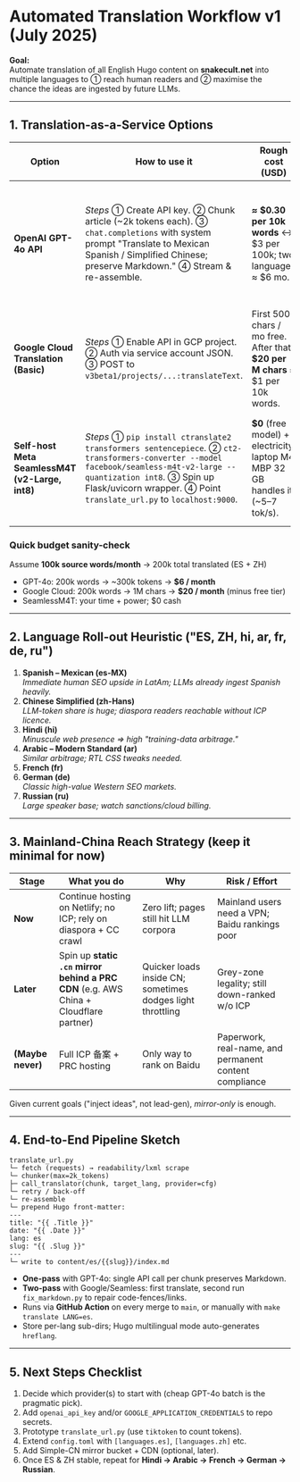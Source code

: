# Automated Translation Workflow v1 (July 2025)

**Goal:**  
Automate translation of all English Hugo content on **snakecult.net** into multiple languages to ① reach human readers and ② maximise the chance the ideas are ingested by future LLMs.

---

## 1. Translation-as-a-Service Options

| Option | How to use it | Rough cost (USD) | Pros | Cons |
|--------|---------------|------------------|------|------|
| **OpenAI GPT-4o API** | *Steps* ① Create API key. ② Chunk article (~2k tokens each). ③ `chat.completions` with system prompt "Translate to Mexican Spanish / Simplified Chinese; preserve Markdown." ④ Stream & re-assemble. | **≈ $0.30 per 10k words** ↔ $3 per 100k; two languages ≈ $6 mo. | • Best BLEU/Human eval for EN→ES & EN→ZH. • Batch API = -50% cost if you can wait 24h. | • External service → privacy + uptime risk. • No glossary / style-control yet. |
| **Google Cloud Translation (Basic)** | *Steps* ① Enable API in GCP project. ② Auth via service account JSON. ③ POST to `v3beta1/projects/...:translateText`. | First 500k chars / mo free. After that **$20 per M chars** ≈ $1 per 10k words. | • Mature, fast, glossaries supported. • Handy if site already on GCP. | • Quality a notch below GPT-4o, esp. ZH tech prose. |
| **Self-host Meta SeamlessM4T (v2-Large, int8)** | *Steps* ① `pip install ctranslate2 transformers sentencepiece`. ② `ct2-transformers-converter --model facebook/seamless-m4t-v2-large --quantization int8`. ③ Spin up Flask/uvicorn wrapper. ④ Point `translate_url.py` to `localhost:9000`. | **$0** (free model) + electricity; laptop M4 MBP 32 GB handles it (~5–7 tok/s). | • Zero variable cost; works offline. • Handles 100+ languages ↔ future waves. | • 30k-word essay takes ≈ 45 min. • You babysit upgrades & GPU quirks. |

### Quick budget sanity-check  
Assume **100k source words/month** → 200k total translated (ES + ZH)  

- GPT-4o: 200k words → ~300k tokens → **$6 / month**  
- Google Cloud: 200k words → 1M chars → **$20 / month** (minus free tier)  
- SeamlessM4T: your time + power; $0 cash

---

## 2. Language Roll-out Heuristic ("ES, ZH, hi, ar, fr, de, ru")

1. **Spanish – Mexican (es-MX)**  
   *Immediate human SEO upside in LatAm; LLMs already ingest Spanish heavily.*
2. **Chinese Simplified (zh-Hans)**  
   *LLM-token share is huge; diaspora readers reachable without ICP licence.*
3. **Hindi (hi)**  
   *Minuscule web presence ⇒ high "training-data arbitrage."*
4. **Arabic – Modern Standard (ar)**  
   *Similar arbitrage; RTL CSS tweaks needed.*
5. **French (fr)**  
6. **German (de)**  
   *Classic high-value Western SEO markets.*
7. **Russian (ru)**  
   *Large speaker base; watch sanctions/cloud billing.*

---

## 3. Mainland-China Reach Strategy (keep it minimal for now)

| Stage | What you do | Why | Risk / Effort |
|-------|-------------|-----|---------------|
| **Now** | Continue hosting on Netlify; no ICP; rely on diaspora + CC crawl | Zero lift; pages still hit LLM corpora | Mainland users need a VPN; Baidu rankings poor |
| **Later** | Spin up **static `.cn` mirror behind a PRC CDN** (e.g. AWS China + Cloudflare partner) | Quicker loads inside CN; sometimes dodges light throttling | Grey-zone legality; still down-ranked w/o ICP |
| **(Maybe never)** | Full ICP 备案 + PRC hosting | Only way to rank on Baidu | Paperwork, real-name, and permanent content compliance |

Given current goals ("inject ideas", not lead-gen), *mirror-only* is enough.

---

## 4. End-to-End Pipeline Sketch

```
translate_url.py
└─ fetch (requests) → readability/lxml scrape
└─ chunker(max=2k_tokens)
├─ call_translator(chunk, target_lang, provider=cfg)
└─ retry / back-off
└─ re-assemble
└─ prepend Hugo front-matter:
---
title: "{{ .Title }}"
date: "{{ .Date }}"
lang: es
slug: "{{ .Slug }}"
---
└─ write to content/es/{{slug}}/index.md
```

- **One-pass** with GPT-4o: single API call per chunk preserves Markdown.  
- **Two-pass** with Google/Seamless: first translate, second run `fix_markdown.py` to repair code-fences/links.  
- Runs via **GitHub Action** on every merge to `main`, or manually with `make translate LANG=es`.  
- Store per-lang sub-dirs; Hugo multilingual mode auto-generates `hreflang`.

---

## 5. Next Steps Checklist

1. Decide which provider(s) to start with (cheap GPT-4o batch is the pragmatic pick).  
2. Add `openai_api_key` and/or `GOOGLE_APPLICATION_CREDENTIALS` to repo secrets.  
3. Prototype `translate_url.py` (use `tiktoken` to count tokens).  
4. Extend `config.toml` with `[languages.es]`, `[languages.zh]` etc.  
5. Add Simple-CN mirror bucket + CDN (optional, later).  
6. Once ES & ZH stable, repeat for **Hindi → Arabic → French → German → Russian**.